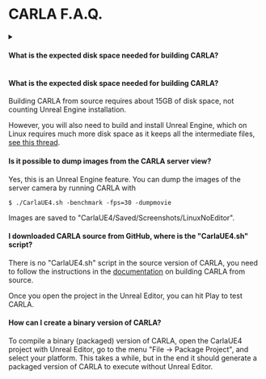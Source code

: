 CARLA F.A.Q.
============

<details>
  <summary><h4>What is the expected disk space needed for building CARLA?</h4></summary>

Building CARLA from source requires about 15GB of disk space, not counting
Unreal Engine installation.

However, you will also need to build and install Unreal Engine, which on Linux
requires much more disk space as it keeps all the intermediate files,
[see this thread](https://answers.unrealengine.com/questions/430541/linux-engine-size.html).

</details>

#### What is the expected disk space needed for building CARLA?

Building CARLA from source requires about 15GB of disk space, not counting
Unreal Engine installation.

However, you will also need to build and install Unreal Engine, which on Linux
requires much more disk space as it keeps all the intermediate files,
[see this thread](https://answers.unrealengine.com/questions/430541/linux-engine-size.html).

#### Is it possible to dump images from the CARLA server view?

Yes, this is an Unreal Engine feature. You can dump the images of the server
camera by running CARLA with

    $ ./CarlaUE4.sh -benchmark -fps=30 -dumpmovie

Images are saved to "CarlaUE4/Saved/Screenshots/LinuxNoEditor".

#### I downloaded CARLA source from GitHub, where is the "CarlaUE4.sh" script?

There is no "CarlaUE4.sh" script in the source version of CARLA, you need to
follow the instructions in the [documentation](http://carla.readthedocs.io) on
building CARLA from source.

Once you open the project in the Unreal Editor, you can hit Play to test CARLA.

#### How can I create a binary version of CARLA?

To compile a binary (packaged) version of CARLA, open the CarlaUE4 project with
Unreal Editor, go to the menu "File -> Package Project", and select your
platform. This takes a while, but in the end it should generate a packaged
version of CARLA to execute without Unreal Editor.
